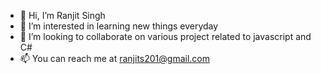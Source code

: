 - 👋 Hi, I’m Ranjit Singh
- 👀 I’m interested in learning new things everyday
- 💞️ I’m looking to collaborate on various project related to javascript and C#
- 📫 You can reach me at ranjits201@gmail.com

<!---
ranjit-singh-cc/ranjit-singh-cc is a ✨ special ✨ repository because its `README.md` (this file) appears on your GitHub profile.
You can click the Preview link to take a look at your changes.
--->
